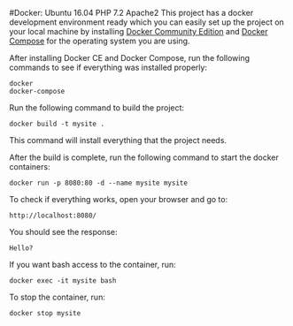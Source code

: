 #Docker: Ubuntu 16.04 PHP 7.2 Apache2
This project has a docker development environment ready which you can easily set up the project on your local machine by installing [Docker Community Edition](https://docs.docker.com/engine/installation/) and [Docker Compose](https://docs.docker.com/compose/install/) for the operating system you are using.

After installing Docker CE and Docker Compose, run the following commands to see if everything was installed properly:

```
docker
docker-compose
```

Run the following command to build the project:

```
docker build -t mysite .
```
This command will install everything that the project needs.

After the build is complete, run the following command to start the docker containers:

```
docker run -p 8080:80 -d --name mysite mysite
```

To check if everything works, open your browser and go to:

```
http://localhost:8080/
```
You should see the response:
```
Hello?
```

If you want bash access to the container, run:

```
docker exec -it mysite bash
```

To stop the container, run:

```
docker stop mysite
```
